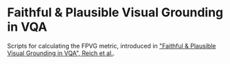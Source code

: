 # Faithful & Plausible Visual Grounding in VQA

Scripts for calculating the FPVG metric, introduced in ["Faithful & Plausible Visual Grounding in VQA", Reich et al.](http://arxiv.org/).


